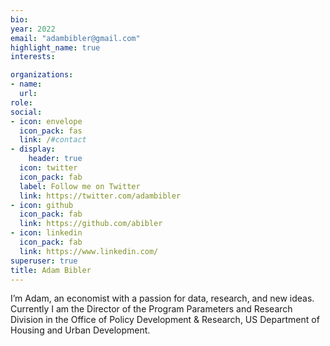 ```yaml
---
bio: 
year: 2022
email: "adambibler@gmail.com"
highlight_name: true
interests:

organizations:
- name: 
  url: 
role: 
social:
- icon: envelope
  icon_pack: fas
  link: /#contact
- display:
    header: true
  icon: twitter
  icon_pack: fab
  label: Follow me on Twitter
  link: https://twitter.com/adambibler
- icon: github
  icon_pack: fab
  link: https://github.com/abibler
- icon: linkedin
  icon_pack: fab
  link: https://www.linkedin.com/
superuser: true
title: Adam Bibler
---
```

I’m Adam, an economist with a passion for data, research, and new ideas. Currently I am the Director of the Program Parameters and Research Division in the Office of Policy Development & Research, US Department of Housing and Urban Development.



